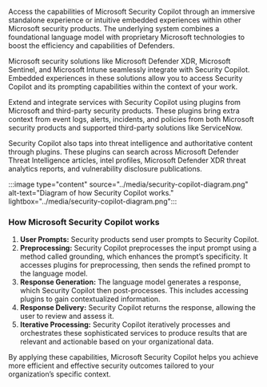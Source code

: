 Access the capabilities of Microsoft Security Copilot through an immersive standalone experience or intuitive embedded experiences within other Microsoft security products. The underlying system combines a foundational language model with proprietary Microsoft technologies to boost the efficiency and capabilities of Defenders.

Microsoft security solutions like Microsoft Defender XDR, Microsoft Sentinel, and Microsoft Intune seamlessly integrate with Security Copilot. Embedded experiences in these solutions allow you to access Security Copilot and its prompting capabilities within the context of your work.

Extend and integrate services with Security Copilot using plugins from Microsoft and third-party security products. These plugins bring extra context from event logs, alerts, incidents, and policies from both Microsoft security products and supported third-party solutions like ServiceNow.

Security Copilot also taps into threat intelligence and authoritative content through plugins. These plugins can search across Microsoft Defender Threat Intelligence articles, intel profiles, Microsoft Defender XDR threat analytics reports, and vulnerability disclosure publications.

:::image type="content" source="../media/security-copilot-diagram.png" alt-text="Diagram of how Security Copilot works." lightbox="../media/security-copilot-diagram.png":::

### How Microsoft Security Copilot works

1. **User Prompts:** Security products send user prompts to Security Copilot.
2. **Preprocessing:** Security Copilot preprocesses the input prompt using a method called grounding, which enhances the prompt’s specificity. It accesses plugins for preprocessing, then sends the refined prompt to the language model.
3. **Response Generation:** The language model generates a response, which Security Copilot then post-processes. This includes accessing plugins to gain contextualized information.
4. **Response Delivery:** Security Copilot returns the response, allowing the user to review and assess it.
5. **Iterative Processing:** Security Copilot iteratively processes and orchestrates these sophisticated services to produce results that are relevant and actionable based on your organizational data.

By applying these capabilities, Microsoft Security Copilot helps you achieve more efficient and effective security outcomes tailored to your organization’s specific context.